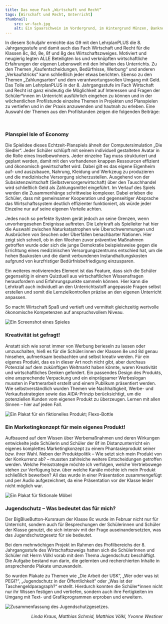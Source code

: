 ```yaml
---
title: Das neue Fach „Wirtschaft und Recht“
tags: [Wirschaft und Recht, Unterricht]
thumbnail:
    src: wr-fach.jpg
    alt: Ein Spaarschwein im Vordergrund, im Hintergrund Münzen, Banknoten und Graphen.
---
```



<p>In diesem Schuljahr erreichte das G9 mit den LehrplanPLUS die 8. Jahrgangsstufe und damit auch das Fach Wirtschaft und Recht für die Klassen 8c, 8d, 8e, 8f und 8g des Wirtschaftszweiges. Motiviert und neugierig legten ALLE Beteiligten los und verknüpften wirtschaftliche Erfahrungen der eigenen Lebenswelt mit den Inhalten des Unterrichts. Zu den Themen „Kaufentscheidungen, Bedürfnisse, Werbung“ und anderen „Verkaufstricks“ kann schließlich jeder etwas berichten. Ebenso zu den Themen „Zahlungsarten“ und dem verantwortungsvollen Umgang mit Geld. Das Tolle am LehrplanPLUS in der 8. Jahrgangsstufe im Fach Wirtschaft und Recht ist ganz eindeutig die Möglichkeit auf Interessen und Fragen der Schüler*innen im Unterricht ausführlich eingehen zu können und in der wöchentlichen Profilstunde einzelne Themen in Projekten und Planspielen zu vertiefen und in der Praxis anzuwenden und hautnah zu erleben. Eine Auswahl der Themen aus den Profilstunden zeigen die folgenden Beiträge:</p>
<br>

<h3>Planspiel Isle of Economy</h3>

<p>Die Spielidee dieses Echtzeit-Planspiels ähnelt der Computersimulation „Die Siedler“. Jeder Schüler schlüpft mit seinem individuell gestalteten Avatar in die Rolle eines Inselbewohners. Jeder einzelne Tag muss strukturiert und geplant werden, damit mit den vorhandenen knappen Ressourcen effizient und ökonomisch gewirtschaftet wird. Dabei gilt es das eigene Eigenheim auf- und auszubauen, Nahrung, Kleidung und Werkzeug zu produzieren und die medizinische Versorgung sicherzustellen. Ausgehend von der Subsistenzwirtschaft (Selbstversorgerwirtschaft) über den Tauschhandel wird schließlich Geld als Zahlungsmittel eingeführt. Im Verlauf des Spiels werden die Zusammenhänge schrittweise komplexer. Dabei erleben die Schüler, dass mit gemeinsamer Kooperation und gegenseitiger Absprache das Wirtschaftssystem deutlich effizienter funktioniert, als würde jeder Einzelne nur auf seine eigenen Vorteile achten.</p> <p>
Jedes noch so perfekte System gerät jedoch an seine Grenzen, wenn unvorhergesehen Ereignisse auftreten. Die Lehrkraft als Spielleiter hat hier die Auswahl zwischen Naturkatastrophen wie Überschwemmungen und Ausbrüchen von Seuchen oder Überfällen benachbarter Nationen. Hier zeigt sich schnell, ob in den Wochen zuvor präventive Maßnahmen getroffen wurde oder sich die junge Demokratie beispielsweise gegen die Errichtung eines medizinischen Versorgungszentrums entschied hat, um die hohen Baukosten und die damit verbundenen Instandhaltungskosten aufgrund von kurzfristiger Bedürfnisbefriedigung einzusparen. </p><p>
Ein weiteres motivierendes Element ist das Feature, dass sich die Schüler gegenseitig in einem Quizduell aus wirtschaftlichen Wissensfragen herausfordern und Erfahrungspunkte sammeln können. Hier kann die Lehrkraft auch individuell an den Unterrichtsstoff angepasste Fragen selbst erstellen und somit die Lernzielkontrollen präzise an den eigenen Unterricht anpassen.</p>
So macht Wirtschaft Spaß und vertieft und vermittelt gleichzeitig wertvolle ökonomische Kompetenzen auf anspruchsvollem Niveau. 
</p>

<img src="/images/wrGame.jpg" alt="Ein Screenshot eines Spieles"/>

<h3>Kreativität ist gefragt!</h3>

<p>Anstatt sich wie sonst immer von Werbung berieseln zu lassen oder umzuschalten, hieß es für die Schüler:innen der Klassen 8e und 8d genau hinsehen, aufmerksam beobachten und selbst kreativ werden. Für ein eigenes Produkt, das es in dieser Art noch nicht gibt, aber durchaus Potenzial auf dem zukünftigen Weltmarkt haben könnte, waren Kreativität und wirtschaftliches Denken gefordert. Ein passendes Design des Produkts, eine ansprechende Verpackung und ein einprägsamer Werbeslogan mussten in Partnerarbeit erstellt und einem Publikum präsentiert werden. Wie selbstverständlich wurden Themen wie Nachhaltigkeit, Werbe- und Verkaufsstrategien sowie das AIDA-Prinzip berücksichtigt, um die potenziellen Kunden vom eigenen Produkt zu überzeugen. Lernen mit allen Sinnen – hier auf jeden Fall. </p>


<img src="/images/02Westiner_WR_Neues aus WR_Bild6.jpg" alt="Ein Plakat für ein fiktionelles Produkt; Flexo-Bottle"/>

<h3>Ein Marketingkonzept für mein eigenes Produkt!</h3>

<p>Aufbauend auf dem Wissen über Werbemaßnahmen und deren Wirkungen entwickelte jede Schülerin und Schüler der 8f im Distanzunterricht ein eigenes komplettes Marketingkonzept zu einem Phantasieprodukt seiner bzw. ihrer Wahl. Neben der Produktpolitik – Wie setzt sich mein Produkt von der Konkurrenz ab? – mussten zahlreiche weitere Entscheidungen getroffen werden. Welche Preisstrategie möchte ich verfolgen, welche Vertriebswege stehen zur Verfügung bzw. über welche Kanäle möchte ich mein Produkt schließlich bewerben? All das wurde in einer Präsentation zusammengefügt und per Audio aufgezeichnet, da eine Präsentation vor der Klasse leider nicht möglich war. </p>

<img src="/images/Chillmoebel.jpg" alt="Ein Plakat für fiktionale Möbel"/>

<h3>Jugendschutz – Was bedeutet das für mich?</h3>

<p>Der BigBlueButton-Kursraum der Klasse 8c wurde im Februar nicht nur für Unterricht, sondern auch für Besprechungen der Schülerinnen und Schüler der Klasse genutzt, die sich intensiv mit der Frage auseinandersetzten, was das Jugendschutzgesetz für sie bedeutet.</p>
<p>Bei dem mehrwöchigen Projekt im Rahmen des Profilbereichs der 8. Jahrgangsstufe des Wirtschaftszweigs hatten sich die SchülerInnen und Schüler mit Herrn Völkl vorab mit dem Thema Jugendschutz beschäftigt. Die Aufgabe bestand nun darin, die gelernten und recherchierten Inhalte in ansprechende Plakate umzuwandeln. </p>
<p>So wurden Plakate zu Themen wie „Die Arbeit der USK“, „Wer oder was ist PEGI?“, „Jugendschutz in der Öffentlichkeit“ oder „Was ist der Taschengeldparagraph?“ erstellt. Hierdurch konnten die Schüler*innen nicht nur ihr Wissen festigen und vertiefen, sondern auch ihre Fertigkeiten im Umgang mit Text- und Grafikprogrammen erproben und erweitern. </p>

<img src="/images/02Westiner_WR_Neues aus dem WR_Bild2.jpg" alt="Zusammenfassung des Jugendschutzgesetzes."/>

<p style='text-align:right; font-style: italic'>Linda Kraus, Matthias Schmid, Matthias Völkl, Yvonne Westiner</p>